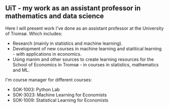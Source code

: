 ## UiT - my work as an assistant professor in mathematics and data science

Here I will present work I've done as an assistant professor at the University of Tromsø. Which includes:

* Research (mainly in statistics and machine learning).
* Development of new courses in machine learning and statitical learning - with applications in economics.
* Using manim and other sources to create learning resources for the School of Economics in Tromsø - in courses in statistics, mathematics and ML.

I'm course manager for different courses:
* SOK-1003: Python Lab
* SOK-3023: Machine Learning for Economists
* SOK-1009: Statistical Learning for Economists
